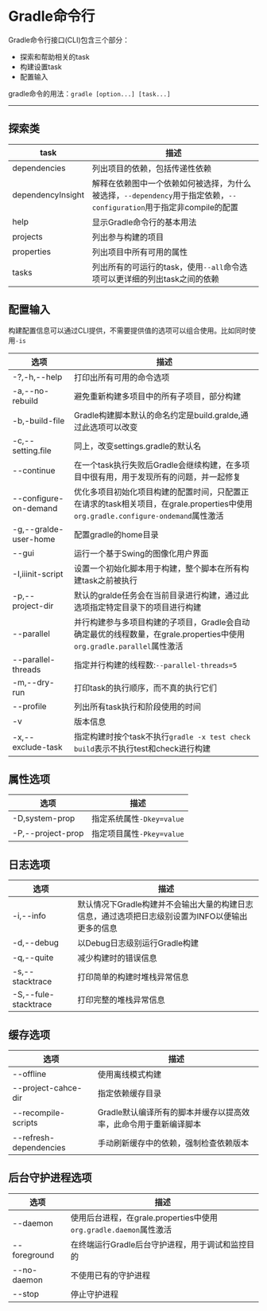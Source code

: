 # Gradle命令行

Gradle命令行接口(CLI)包含三个部分：

- 探索和帮助相关的task
- 构建设置task
- 配置输入

gradle命令的用法：`gradle [option...] [task...]`

---
##  探索类


task|描述
------|------
dependencies |列出项目的依赖，包括传递性依赖
dependencyInsight|解释在依赖图中一个依赖如何被选择，为什么被选择，`--dependency`用于指定依赖，`--configuration`用于指定非compile的配置
help|显示Gradle命令行的基本用法
projects|列出参与构建的项目
properties|列出项目中所有可用的属性
tasks|列出所有的可运行的task，使用`--all`命令选项可以更详细的列出task之间的依赖

## 配置输入


构建配置信息可以通过CLI提供，不需要提供值的选项可以组合使用。比如同时使用`-is`

选项|描述
------|------
-?,-h,--help|打印出所有可用的命令选项
-a,--no-rebuild|避免重新构建多项目中的所有子项目，部分构建
-b,-build-file|Gradle构建脚本默认的命名约定是build.gralde,通过此选项可以改变
-c,--setting.file|同上，改变settings.gradle的默认名
--continue|在一个task执行失败后Gradle会继续构建，在多项目中很有用，用于发现所有的问题，并一起修复
--configure-on-demand|优化多项目初始化项目构建的配置时间，只配置正在请求的task相关项目，在grale.properties中使用`org.gradle.configure-ondemand`属性激活
-g,--gralde-user-home|配置gradle的home目录
--gui|运行一个基于Swing的图像化用户界面
-I,iiinit-script|设置一个初始化脚本用于构建，整个脚本在所有构建task之前被执行
-p,--project-dir|默认的gralde任务会在当前目录进行构建，通过此选项指定特定目录下的项目进行构建
--parallel|并行构建参与多项目构建的子项目，Gradle会自动确定最优的线程数量，在grale.properties中使用`org.gradle.parallel`属性激活
--parallel-threads|指定并行构建的线程数:`--parallel-threads=5`
-m,--dry-run|打印task的执行顺序，而不真的执行它们
--profile|列出所有task执行和阶段使用的时间
-v|版本信息
-x,--exclude-task|指定构建时按个task不执行`gradle -x test check build`表示不执行test和check进行构建


## 属性选项


选项|描述
------|------
-D,system-prop|指定系统属性`-Dkey=value`
-P,--project-prop|指定项目属性`-Pkey=value`


## 日志选项


选项|描述
------|------
-i,--info|默认情况下Gradle构建并不会输出大量的构建日志信息，通过选项把日志级别设置为INFO以便输出更多的信息
-d,--debug|以Debug日志级别运行Gradle构建
-q,--quite|减少构建时的错误信息
-s,--stacktrace|打印简单的构建时堆栈异常信息
-S,--fule-stacktrace|打印完整的堆栈异常信息

## 缓存选项

选项|描述
------|------
--offline|使用离线模式构建
--project-cahce-dir|指定依赖缓存目录
--recompile-scripts|Gradle默认编译所有的脚本并缓存以提高效率，此命令用于重新编译脚本
--refresh-dependencies|手动刷新缓存中的依赖，强制检查依赖版本

## 后台守护进程选项

选项|描述
------|------
--daemon|使用后台进程，在grale.properties中使用`org.gradle.daemon`属性激活
--foreground|在终端运行Gradle后台守护进程，用于调试和监控目的
--no-daemon|不使用已有的守护进程
--stop|停止守护进程

